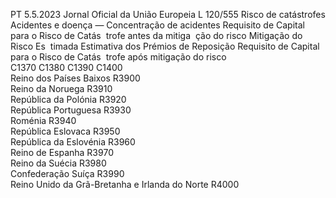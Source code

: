 PT  5.5.2023 Jornal Oficial da União Europeia L 120/555
 Risco de catástrofes Acidentes e doença — Concentração de acidentes  Requisito de Capital 
para o Risco de Catás ­
trofe antes da mitiga ­
ção do risco  Mitigação do Risco Es ­
timada  Estimativa dos Prémios 
de Reposição  Requisito de Capital 
para o Risco de Catás ­
trofe após mitigação do 
risco  
C1370  C1380  C1390  C1400  
Reino dos Países Baixos  R3900  
Reino da Noruega  R3910  
República da Polónia  R3920  
República Portuguesa  R3930  
Roménia  R3940  
República Eslovaca  R3950  
República da Eslovénia  R3960  
Reino de Espanha  R3970  
Reino da Suécia  R3980  
Confederação Suíça  R3990  
Reino Unido da Grã-Bretanha e Irlanda do Norte  R4000